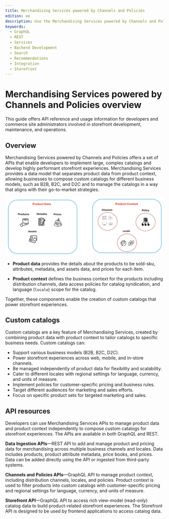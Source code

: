 ```yaml
---
title: Merchandising Services powered by Channels and Policies
edition: ee
description: Use the Merchandising Services powered by Channels and Polices to implement large, complex catalogs and develop highly performant storefront experiences.
keywords:
  - GraphQL
  - REST
  - Services
  - Backend Development
  - Search
  - Recommendations
  - Integration
  - Storefront
---
```


# Merchandising Services powered by Channels and Policies overview

This guide offers API reference and usage information for developers and commerce site administrators involved in storefront development, maintenance, and operations.

## Overview

Merchandising Services powered by Channels and Policies offers a set of APIs that enable developers to implement large, complex catalogs and develop highly performant storefront experiences. Merchandising Services provides a data model that separates product data from product context, allowing businesses to compose custom catalogs for different business models, such as B2B, B2C, and D2C and to manage the catalogs in a way that aligns with their go-to-market strategies.

![Merchandising Services product data and context](../_images/merchandising/merchandising-svcs-parts.png)

- **Product data** provides the details about the products to be sold-sku, attributes, metadata, and assets data, and prices for each item.

- **Product context** defines the business context for the products including distribution channels, data access policies for catalog syndication, and language (`locale`) scope for the catalog.

Together, these components enable the creation of custom catalogs that power storefront experiences.

## Custom catalogs

Custom catalogs are a key feature of Merchandising Services, created by combining product data with product context to tailor catalogs to specific business needs. Custom catalogs can:

- Support various business models (B2B, B2C, D2C).
- Power storefront experiences across web, mobile, and in-store channels.
- Be managed independently of product data for flexibility and scalability.
- Cater to different locales with regional settings for language, currency, and units of measure.
- Implement policies for customer-specific pricing and business rules.
- Target different audiences for marketing and sales efforts.
- Focus on specific product sets for targeted marketing and sales.

## API resources

Developers can use Merchandising Services APIs to manage product data and product context independently to compose custom catalogs for storefront experiences. The APIs are available in both GraphQL and REST.

**Data Ingestion APIs**—REST API to add and manage product and pricing data for merchandising across multiple business channels and locales. Data includes products, product attribute metadata, price books, and prices. Data can be added directly using the API or ingested from third-party systems.

**Channels and Policies APIs**—GraphQL API to manage product context, including distribution channels, locales, and policies. Product context is used to filter products into custom catalogs with customer-specific pricing and regional settings for language, currency, and units of measure.

**Storefront API**—GraphQL API to access rich view-model (read-only) catalog data to build product-related storefront experiences. The Storefront API is designed to be used by frontend applications to access catalog data.
